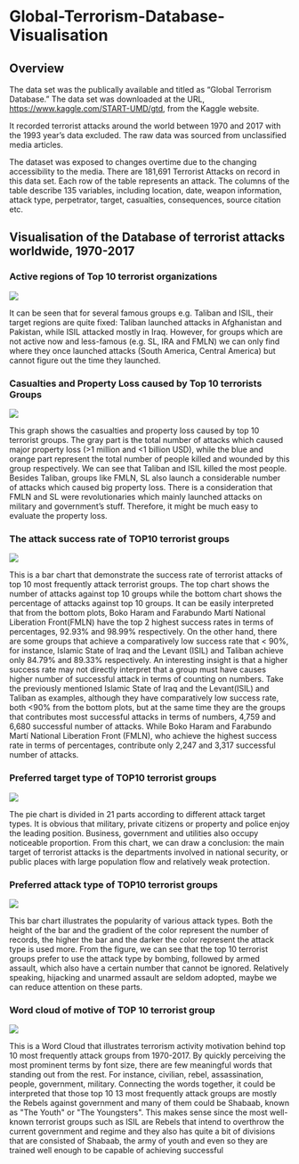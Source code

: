 # Global-Terrorism-Database-Visualisation
## Overview
The data set was the publically available and titled as “Global Terrorism Database.” The
data set was downloaded at the URL, https://www.kaggle.com/START-UMD/gtd, from the
Kaggle website. 

It recorded terrorist attacks around the world between 1970 and 2017 with the
1993 year’s data excluded. The raw data was sourced from unclassified media articles. 

The dataset was exposed to changes overtime due to the changing accessibility to the media.
There are 181,691 Terrorist Attacks on record in this data set. Each row of the table represents an
attack. The columns of the table describe 135 variables, including location, date, weapon
information, attack type, perpetrator, target, casualties, consequences, source citation etc.


## Visualisation of the Database of terrorist attacks worldwide, 1970-2017
### Active regions of Top 10 terrorist organizations
![](media/TOP10-regional%20activities.png)

It can be seen that for several famous groups e.g. Taliban and ISIL, their target regions are
quite fixed: Taliban launched attacks in Afghanistan and Pakistan, while ISIL attacked mostly in
Iraq. However, for groups which are not active now and less-famous (e.g. SL, IRA and FMLN)
we can only find where they once launched attacks (South America, Central America) but cannot
figure out the time they launched.

### Casualties and Property Loss caused by Top 10 terrorists Groups
![](media/TOP10-loss.png)

This graph shows the casualties and property loss caused by top 10 terrorist groups.
The gray part is the total number of attacks which caused major property loss (>1 million
and <1 billion USD), while the blue and orange part represent the total number of people killed
and wounded by this group respectively. We can see that Taliban and ISIL killed the most people.
Besides Taliban, groups like FMLN, SL also launch a considerable number of attacks which
caused big property loss. There is a consideration that FMLN and SL were revolutionaries which
mainly launched attacks on military and government’s stuff. Therefore, it might be much easy to
evaluate the property loss.

### The attack success rate of TOP10 terrorist groups
![](media/TOP10-success%20rate.png)

This is a bar chart that demonstrate the success rate of terrorist attacks of top 10 most
frequently attack terrorist groups. The top chart shows the number of attacks against top 10
groups while the bottom chart shows the percentage of attacks against top 10 groups.
It can be easily interpreted that from the bottom plots, Boko Haram and Farabundo Martí
National Liberation Front(FMLN) have the top 2 highest success rates in terms of percentages,
92.93% and 98.99% respectively. On the other hand, there are some groups that achieve a
comparatively low success rate that < 90%, for instance, Islamic State of Iraq and the Levant
(ISIL) and Taliban achieve only 84.79% and 89.33% respectively.
An interesting insight is that a higher success rate may not directly interpret that a group
must have causes higher number of successful attack in terms of counting on numbers. Take the
previously mentioned Islamic State of Iraq and the Levant(ISIL) and Taliban as examples,
although they have comparatively low success rate, both <90% from the bottom plots, but at the
same time they are the groups that contributes most successful attacks in terms of numbers,
4,759 and 6,680 successful number of attacks. While Boko Haram and Farabundo Martí National
Liberation Front (FMLN), who achieve the highest success rate in terms of percentages,
contribute only 2,247 and 3,317 successful number of attacks.

### Preferred target type of TOP10 terrorist groups
![](media/TOP10-preferred%20attack%20target.png)

The pie chart is divided in 21 parts according to different attack target types. It is obvious
that military, private citizens or property and police enjoy the leading position. Business,
government and utilities also occupy noticeable proportion. From this chart, we can draw a
conclusion: the main target of terrorist attacks is the departments involved in national security, or
public places with large population flow and relatively weak protection.

### Preferred attack type of TOP10 terrorist groups
![](media/TOP10-Preferred%20attack%20type.png)

This bar chart illustrates the popularity of various attack types. Both the height of the bar
and the gradient of the color represent the number of records, the higher the bar and the darker
the color represent the attack type is used more. From the figure, we can see that the top 10
terrorist groups prefer to use the attack type by bombing, followed by armed assault, which also
have a certain number that cannot be ignored. Relatively speaking, hijacking and unarmed
assault are seldom adopted, maybe we can reduce attention on these parts.

### Word cloud of motive of TOP 10 terrorist group
![](media/TOP10-motive%20words%20cloud.png)

This is a Word Cloud that illustrates terrorism activity motivation behind top 10 most
frequently attack groups from 1970-2017.
By quickly perceiving the most prominent terms by font size, there are few meaningful
words that standing out from the rest. For instance, civilian, rebel, assassination, people,
government, military. Connecting the words together, it could be interpreted that those top 10
13
most frequently attack groups are mostly the Rebels against government and many of them could
be Shabaab, known as "The Youth" or "The Youngsters".
This makes sense since the most well-known terrorist groups such as ISIL are Rebels that
intend to overthrow the current government and regime and they also has quite a bit of divisions
that are consisted of Shabaab, the army of youth and even so they are trained well enough to be
capable of achieving successful

